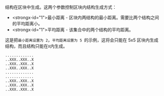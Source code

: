 结构在区块中生成。这两个参数控制区块内结构生成方式：

* <strongx-id="1">最小距离</strong> - 区块内两结构的最小距离。需要比两个结构之间的平均距离小。
* <strongx-id="1">平均距离</strong> - 该集合中的两个结构的平均距离。

这是把`最小距离设置为 2`，`平均距离设置为 5 `的示例，这将会只能在 5x5 区块内生成结构，而且结构只能在`X`内生成。

```
.............
..XXX..XXX..X
..XXX..XXX..X
..XXX..XXX..X
.............
.............
..XXX..XXX..X
..XXX..XXX..X
..XXX..XXX..X
```